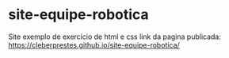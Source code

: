 # site-equipe-robotica
Site exemplo de exercício de html e css
link da pagina publicada: https://cleberprestes.github.io/site-equipe-robotica/
